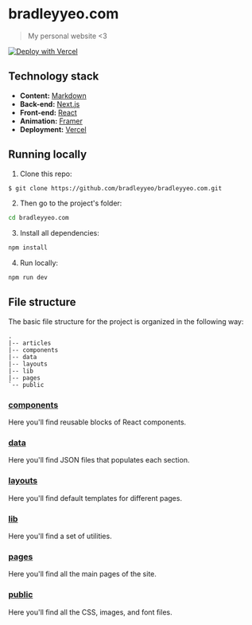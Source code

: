 # bradleyyeo.com

> My personal website <3

[![Deploy with Vercel](https://vercel.com/button)](https://vercel.com/new/clone?repository-url=https%3A%2F%2Fgithub.com%2Fzenorocha%2Fzenorocha.com)

## Technology stack

* **Content:** [Markdown](https://daringfireball.net/projects/markdown/)
* **Back-end:** [Next.js](https://nextjs.org/)
* **Front-end:** [React](https://reactjs.org/)
* **Animation:** [Framer](https://www.framer.com/docs/animation/)
* **Deployment:** [Vercel](https://vercel.com/)

## Running locally

1. Clone this repo:

  ```sh
$ git clone https://github.com/bradleyyeo/bradleyyeo.com.git
  ```

2. Then go to the project's folder:

```sh
cd bradleyyeo.com
```

3. Install all dependencies:

```sh
npm install
```

4. Run locally:

```sh
npm run dev
```

## File structure

The basic file structure for the project is organized in the following way:

```
.
|-- articles
|-- components
|-- data
|-- layouts
|-- lib
|-- pages
`-- public
```

### [components](https://github.com/bradleyyeo/bradleyyeo.com/tree/master/components)

Here you'll find reusable blocks of React components.

### [data](https://github.com/bradleyyeo/bradleyyeo.com/tree/master/data)

Here you'll find JSON files that populates each section.

### [layouts](https://github.com/bradleyyeo/bradleyyeo.com/tree/master/layouts)

Here you'll find default templates for different pages.

### [lib](https://github.com/bradleyyeo/bradleyyeo.com/tree/master/lib)

Here you'll find a set of utilities.

### [pages](https://github.com/bradleyyeo/bradleyyeo.com/tree/master/pages)

Here you'll find all the main pages of the site.

### [public](https://github.com/bradleyyeo/bradleyyeo.com/blob/master/public)

Here you'll find all the CSS, images, and font files.

